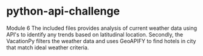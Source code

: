 # python-api-challenge
Module 6
The included files provides analysis of current weather data using API's to identify any trends based on latitudinal location. 
Secondly, the VacationPy filters the weather data and uses GeoAPIFY to find hotels in city that match ideal weather criteria. 